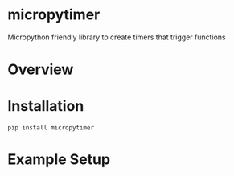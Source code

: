 # micropytimer

Micropython friendly library to create timers that trigger functions

# Overview

# Installation

``pip install micropytimer``

# Example Setup
